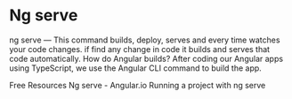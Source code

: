 # Ng serve

ng serve — This command builds, deploy, serves and every time watches your code changes. if find any change in code it builds and serves that code automatically. How do Angular builds? After coding our Angular apps using TypeScript, we use the Angular CLI command to build the app.

<ResourceGroupTitle>Free Resources</ResourceGroupTitle>
<BadgeLink colorScheme='blue' badgeText='Official Website' href='https://angular.io/cli/serve'>Ng serve - Angular.io</BadgeLink>
<BadgeLink colorScheme='yellow' badgeText='watch' href='https://www.youtube.com/watch?v=-w-RfHcLt5U'>Running a project with ng serve</BadgeLink>